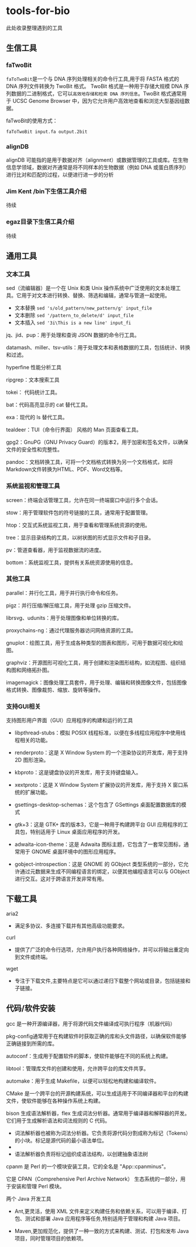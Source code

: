 # tools-for-bio
此处收录整理遇到的工具

## 生信工具
### faTwoBit
`faToTwoBit`是一个与 DNA 序列处理相关的命令行工具,用于将 FASTA 格式的 DNA 序列文件转换为 TwoBit 格式。
TwoBit 格式是一种用于存储大规模 DNA 序列数据的二进制格式，它可以`高效地存储和检索 DNA 序列信息`。TwoBit 格式通常用于 UCSC Genome Browser 中，因为它允许用户高效地查看和浏览大型基因组数据。

faTwoBit的使用方式：
```
faToTwoBit input.fa output.2bit

```
### alignDB 
alignDB 可能指的是用于数据对齐（alignment）或数据管理的工具或库。在生物信息学领域，数据对齐通常是将不同样本的生物数据（例如 DNA 或蛋白质序列）进行比对和匹配的过程，以便进行进一步的分析

### Jim Kent /bin下生信工具介绍
待续

### egaz目录下生信工具介绍
待续

## 通用工具

### 文本工具
sed（流编辑器）是一个在 Unix 和类 Unix 操作系统中广泛使用的文本处理工具。它用于对文本进行转换、替换、筛选和编辑，通常与管道一起使用。
* 文本替换   ```sed 's/old_pattern/new_pattern/g' input_file```
* 文本删除   ```sed '/pattern_to_delete/d' input_file```
* 文本插入  ``` sed '3i\This is a new line' input_fi ```

jq、jid、pup：用于处理和查询 JSON 数据的命令行工具。

datamash、miller、tsv-utils：用于处理文本和表格数据的工具，包括统计、转换和过滤。

hyperfine 性能分析工具

ripgrep：文本搜索工具

tokei：  代码统计工具。

bat：代码高亮显示的 cat 替代工具。

exa：现代的 ls 替代工具。

tealdeer：TUI（命令行界面） 风格的 Man 页面查看工具。

gpg2：GnuPG（GNU Privacy Guard）的版本2，用于加密和签名文件，以确保文件的安全性和完整性。

pandoc：文档转换工具，可将一个文档格式转换为另一个文档格式，如将Markdown文件转换为HTML、PDF、Word文档等。
  
### 系统监视和管理工具
screen：终端会话管理工具，允许在同一终端窗口中运行多个会话。

stow：用于管理软件包的符号链接的工具，通常用于配置管理。

htop：交互式系统监视工具，用于查看和管理系统资源的使用。

tree：显示目录结构的工具，以树状图的形式显示文件和子目录。

pv：管道查看器，用于监视数据流的进度。

bottom：系统监视工具，提供有关系统资源使用的信息。

### 其他工具
parallel：并行化工具，用于并行执行命令和任务。

pigz：并行压缩/解压缩工具，用于处理 gzip 压缩文件。

librsvg、udunits：用于处理图像和单位转换的库。

proxychains-ng：通过代理服务器访问网络资源的工具。


gnuplot：绘图工具，用于生成各种类型的图表和图形，可用于数据可视化和绘图。

graphviz：开源图形可视化工具，用于创建和渲染图形结构，如流程图、组织结构图和网络拓扑图。

imagemagick：图像处理工具套件，用于处理、编辑和转换图像文件，包括图像格式转换、图像裁剪、缩放、旋转等操作。

### 支持GUI相关
支持图形用户界面（GUI）应用程序的构建和运行的工具

* libpthread-stubs：模拟 POSIX 线程标准，以便在多线程应用程序中使用线程相关的功能。

* renderproto：这是 X Window System 的一个渲染协议的开发库，用于支持 2D 图形渲染。
* kbproto：这是键盘协议的开发库，用于支持键盘输入。
* xextproto：这是 X Window System 扩展协议的开发库，用于支持 X 窗口系统的扩展功能。
* gsettings-desktop-schemas：这个包含了 GSettings 桌面配置数据库的模式
* gtk+3：这是 GTK+ 库的版本3，它是一种用于构建跨平台 GUI 应用程序的工具包，特别适用于 Linux 桌面应用程序的开发。
* adwaita-icon-theme：这是 Adwaita 图标主题，它包含了一套常见图标，通常用于 GNOME 桌面环境中的图形应用程序。
* gobject-introspection：这是 GNOME 的 GObject 类型系统的一部分，它允许通过元数据来生成不同编程语言的绑定，以便其他编程语言可以与 GObject 进行交互。这对于跨语言开发非常有用。


## 下载工具

aria2
* 满足多协议、多连接下载并有其他高级功能要求。
  
curl
* 提供了广泛的命令行选项，允许用户执行各种网络操作，并可以将输出重定向到文件或终端。

wget  
* 专注于下载文件,主要特点是它可以通过递归下载整个网站或目录，包括链接和子链接。

## 代码/软件安装
gcc 是一种开源编译器，用于将源代码文件编译成可执行程序（机器代码）

pkg-config通常用于在构建软件时获取正确的库和头文件路径，以确保软件能够正确链接到所需的库。

autoconf：生成用于配置软件的脚本，使软件能够在不同的系统上构建。

libtool：管理库文件的创建和使用，允许跨平台的库文件共享。

automake：用于生成 Makefile，以便可以轻松地构建和编译软件。

CMake 是一个跨平台的开源构建系统，可以生成适用于不同编译器和平台的构建文件，使软件能够在各种操作系统上构建。

bison 生成语法解析器，flex 生成词法分析器。通常用于编译器和解释器的开发。它们用于生成解析语法和词法规则的 C 代码。

* 词法解析器也被称为词法分析器。它负责将源代码分割成称为标记（Tokens）的小块。标记是源代码的最小语法单位。
* 
* 语法解析器负责将标记组织成语法结构，以创建抽象语法树

cpanm 是 Perl 的一个模块安装工具，它的全名是 "App::cpanminus"。

它是 CPAN（Comprehensive Perl Archive Network） 生态系统的一部分，用于安装和管理 Perl 模块。

两个 Java 开发工具
 * Ant,更灵活，使用 XML 文件来定义构建任务和依赖关系，可以用于编译、打包、测试和部署 Java 应用程序等任务,特别适用于管理和构建 Java 项目。
   
 * Maven,更加规范化，提供了一种一致的方式来构建、测试、打包和发布 Java 项目，同时管理项目的依赖项。



  
